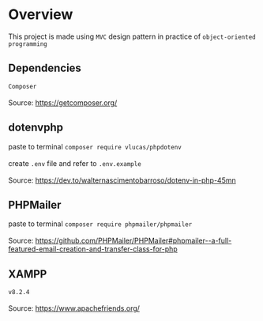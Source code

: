 # Overview
This project is made using `MVC` design pattern in practice of `object-oriented programming`
## Dependencies
`Composer` <br /><br />
Source: https://getcomposer.org/
## dotenvphp
paste to terminal
`composer require vlucas/phpdotenv`<br /><br />
create `.env` file and refer to `.env.example`<br /><br />
Source: https://dev.to/walternascimentobarroso/dotenv-in-php-45mn
## PHPMailer
paste to terminal
`composer require phpmailer/phpmailer`<br /><br />
Source: https://github.com/PHPMailer/PHPMailer#phpmailer--a-full-featured-email-creation-and-transfer-class-for-php
## XAMPP
`v8.2.4` <br /><br />
Source: https://www.apachefriends.org/


